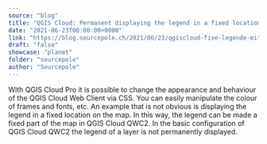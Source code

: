 ```yaml
---
source: "blog"
title: "QGIS Cloud: Permanent displaying the legend in a fixed location in QGIS Cloud QWC2 with CSS"
date: "2021-06-23T00:00:00+0000"
link: "https://blog.sourcepole.ch/2021/06/23/qgiscloud-fixe-legende-mit-css/"
draft: "false"
showcase: "planet"
folder: "sourcepole"
author: "Sourcepole"
---
```


With QGIS Cloud Pro it is possible to change the appearance and behaviour of the QGIS Cloud Web Client via CSS. You can easily manipulate the colour of frames and fonts, etc. An example that is not obvious is displaying the legend in a fixed location on the map. In this way, the legend can be made a fixed part of the map in QGIS Cloud QWC2.
In the basic configuration of QGIS Cloud QWC2 the legend of a layer is not permanently displayed.
